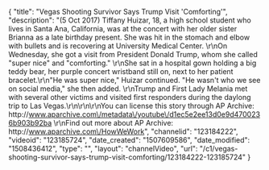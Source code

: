 {
    "title": "Vegas Shooting Survivor Says Trump Visit 'Comforting'",
    "description": "(5 Oct 2017) Tiffany Huizar, 18, a high school student who lives in Santa Ana, California, was at the concert with her older sister Brianna as a late birthday present. She was hit in the stomach and elbow with bullets and is recovering at University Medical Center.  \r\nOn Wednesday, she got a visit from President Donald Trump, whom she called \"super nice\" and \"comforting.\" \r\nShe sat in a hospital gown holding a big teddy bear, her purple concert wristband still on, next to her patient bracelet.\r\n\"He was super nice,\" Huizar continued. \"He wasn't who we see on social media,\" she then added. \r\nTrump and First Lady Melania met with several other victims and visited first responders during the daylong trip to Las Vegas.\r\n\r\n\r\nYou can license this story through AP Archive: http:\/\/www.aparchive.com\/metadata\/youtube\/d1ec5e2ee13d0e9d4700236b903b92ba \r\nFind out more about AP Archive: http:\/\/www.aparchive.com\/HowWeWork",
    "channelid": "123184222",
    "videoid": "123185724",
    "date_created": "1507609586",
    "date_modified": "1508436412",
    "type": "",
    "layout": "channelVideo",
    "url": "\/c1\/vegas-shooting-survivor-says-trump-visit-comforting\/123184222-123185724"
}